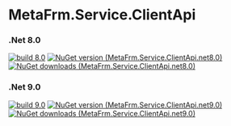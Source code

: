 # MetaFrm.Service.ClientApi

### .Net 8.0
[![build 8.0](https://github.com/MetaFrm/MetaFrm.Service.ClientApi/actions/workflows/build_8.0.yml/badge.svg)](https://github.com/MetaFrm/MetaFrm.Service.ClientApi/actions/workflows/build_8.0.yml)
[![NuGet version (MetaFrm.Service.ClientApi.net8.0)](https://img.shields.io/nuget/v/MetaFrm.Service.ClientApi.net8.0)](https://www.nuget.org/packages/MetaFrm.Service.ClientApi.net8.0/)
[![NuGet downloads (MetaFrm.Service.ClientApi.net8.0)](https://img.shields.io/nuget/dt/MetaFrm.Service.ClientApi.net8.0)](https://www.nuget.org/packages/MetaFrm.Service.ClientApi.net8.0/)
### .Net 9.0
[![build 9.0](https://github.com/MetaFrm/MetaFrm.Service.ClientApi/actions/workflows/build_9.0.yml/badge.svg)](https://github.com/MetaFrm/MetaFrm.Service.ClientApi/actions/workflows/build_9.0.yml)
[![NuGet version (MetaFrm.Service.ClientApi.net9.0)](https://img.shields.io/nuget/v/MetaFrm.Service.ClientApi.net9.0)](https://www.nuget.org/packages/MetaFrm.Service.ClientApi.net9.0/)
[![NuGet downloads (MetaFrm.Service.ClientApi.net9.0)](https://img.shields.io/nuget/dt/MetaFrm.Service.ClientApi.net9.0)](https://www.nuget.org/packages/MetaFrm.Service.ClientApi.net9.0/)